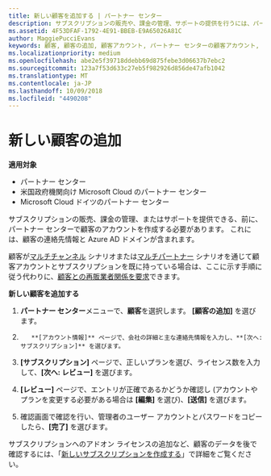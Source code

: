 ```yaml
---
title: 新しい顧客を追加する | パートナー センター
description: サブスクリプションの販売や、課金の管理、サポートの提供を行うには、パートナー センターで顧客の記録を作成する必要があります。 これには、顧客の連絡先情報と Azure AD ドメインが含まれます。
ms.assetid: 4F53DFAF-1792-4E91-BBEB-E9A65026A81C
author: MaggiePucciEvans
keywords: 顧客, 顧客の追加, 顧客アカウント, パートナー センターの顧客アカウント, お客様, お客様の追加, 顧客アカウントの作成
ms.localizationpriority: medium
ms.openlocfilehash: abe2e5f39718ddebb69d875febe3d06637b7ebc2
ms.sourcegitcommit: 123a7f53d633c27eb5f982926d856de47afb1042
ms.translationtype: MT
ms.contentlocale: ja-JP
ms.lasthandoff: 10/09/2018
ms.locfileid: "4490208"
---
```

# <a name="add-a-new-customer"></a>新しい顧客の追加

**適用対象**

-  パートナー センター
-  米国政府機関向け Microsoft Cloud のパートナー センター
-  Microsoft Cloud ドイツのパートナー センター


サブスクリプションの販売、課金の管理、またはサポートを提供できる、前に、パートナー センターで顧客のアカウントを作成する必要があります。 これには、顧客の連絡先情報と Azure AD ドメインが含まれます。

顧客が[マルチチャンネル](multichannel.md) シナリオまたは[マルチパートナー](multipartner.md) シナリオを通じて顧客アカウントとサブスクリプションを既に持っている場合は、ここに示す手順に従う代わりに、[顧客との再販業者関係を要求](request-a-relationship-with-a-customer.md)できます。

**新しい顧客を追加する**

1.  **パートナー センター**メニューで、**顧客**を選択します。 
          **[顧客の追加]** を選びます。

2.  
          **[アカウント情報]** ページで、会社の詳細と主な連絡先情報を入力し、**[次へ: サブスクリプション]** を選びます。

3.  **[サブスクリプション]** ページで、正しいプランを選び、ライセンス数を入力して、**[次へ: レビュー]** を選びます。

4.  **[レビュー]** ページで、エントリが正確であるかどうか確認し (アカウントやプランを変更する必要がある場合は **[編集]** を選び)、**[送信]** を選びます。

5.  確認画面で確認を行い、管理者のユーザー アカウントとパスワードをコピーしたら、**[完了]** を選びます。

サブスクリプションへのアドオン ライセンスの追加など、顧客のデータを後で確認するには、「[新しいサブスクリプションを作成する](create-a-new-subscription.md)」で詳細をご覧ください。

 

 



